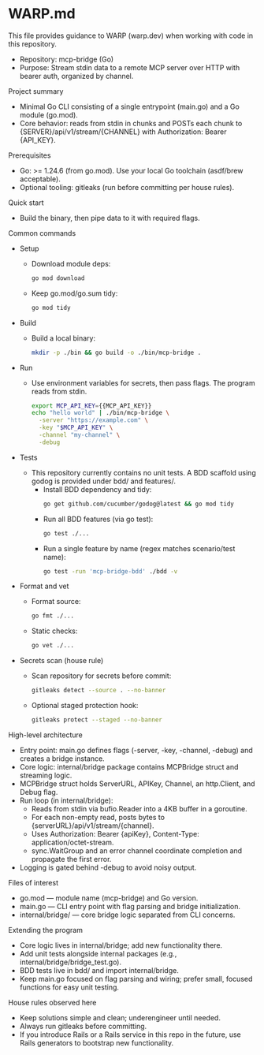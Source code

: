 # WARP.md

This file provides guidance to WARP (warp.dev) when working with code in this repository.

- Repository: mcp-bridge (Go)
- Purpose: Stream stdin data to a remote MCP server over HTTP with bearer auth, organized by channel.

Project summary
- Minimal Go CLI consisting of a single entrypoint (main.go) and a Go module (go.mod).
- Core behavior: reads from stdin in chunks and POSTs each chunk to {SERVER}/api/v1/stream/{CHANNEL} with Authorization: Bearer {API_KEY}.

Prerequisites
- Go: >= 1.24.6 (from go.mod). Use your local Go toolchain (asdf/brew acceptable).
- Optional tooling: gitleaks (run before committing per house rules).

Quick start
- Build the binary, then pipe data to it with required flags.

Common commands
- Setup
  - Download module deps:
    ```bash path=null start=null
    go mod download
    ```
  - Keep go.mod/go.sum tidy:
    ```bash path=null start=null
    go mod tidy
    ```

- Build
  - Build a local binary:
    ```bash path=null start=null
    mkdir -p ./bin && go build -o ./bin/mcp-bridge .
    ```

- Run
  - Use environment variables for secrets, then pass flags. The program reads from stdin.
    ```bash path=null start=null
    export MCP_API_KEY={{MCP_API_KEY}}
    echo "hello world" | ./bin/mcp-bridge \
      -server "https://example.com" \
      -key "$MCP_API_KEY" \
      -channel "my-channel" \
      -debug
    ```

- Tests
  - This repository currently contains no unit tests. A BDD scaffold using godog is provided under bdd/ and features/.
    - Install BDD dependency and tidy:
      ```bash path=null start=null
      go get github.com/cucumber/godog@latest && go mod tidy
      ```
    - Run all BDD features (via go test):
      ```bash path=null start=null
      go test ./...
      ```
    - Run a single feature by name (regex matches scenario/test name):
      ```bash path=null start=null
      go test -run 'mcp-bridge-bdd' ./bdd -v
      ```

- Format and vet
  - Format source:
    ```bash path=null start=null
    go fmt ./...
    ```
  - Static checks:
    ```bash path=null start=null
    go vet ./...
    ```

- Secrets scan (house rule)
  - Scan repository for secrets before commit:
    ```bash path=null start=null
    gitleaks detect --source . --no-banner
    ```
  - Optional staged protection hook:
    ```bash path=null start=null
    gitleaks protect --staged --no-banner
    ```

High-level architecture
- Entry point: main.go defines flags (-server, -key, -channel, -debug) and creates a bridge instance.
- Core logic: internal/bridge package contains MCPBridge struct and streaming logic.
- MCPBridge struct holds ServerURL, APIKey, Channel, an http.Client, and Debug flag.
- Run loop (in internal/bridge):
  - Reads from stdin via bufio.Reader into a 4KB buffer in a goroutine.
  - For each non-empty read, posts bytes to {serverURL}/api/v1/stream/{channel}.
  - Uses Authorization: Bearer {apiKey}, Content-Type: application/octet-stream.
  - sync.WaitGroup and an error channel coordinate completion and propagate the first error.
- Logging is gated behind -debug to avoid noisy output.

Files of interest
- go.mod — module name (mcp-bridge) and Go version.
- main.go — CLI entry point with flag parsing and bridge initialization.
- internal/bridge/ — core bridge logic separated from CLI concerns.

Extending the program
- Core logic lives in internal/bridge; add new functionality there.
- Add unit tests alongside internal packages (e.g., internal/bridge/bridge_test.go).
- BDD tests live in bdd/ and import internal/bridge.
- Keep main.go focused on flag parsing and wiring; prefer small, focused functions for easy unit testing.

House rules observed here
- Keep solutions simple and clean; underengineer until needed.
- Always run gitleaks before committing.
- If you introduce Rails or a Rails service in this repo in the future, use Rails generators to bootstrap new functionality.
